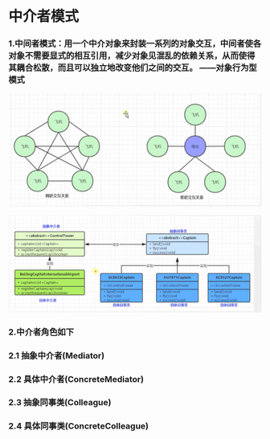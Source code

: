 # 中介者模式

### 1.中间者模式：用一个中介对象来封装一系列的对象交互，中间者使各对象不需要显式的相互引用，减少对象见混乱的依赖关系，从而使得其耦合松散，而且可以独立地改变他们之间的交互。 ——对象行为型模式


![img.png](img.png)

![img_1.png](img_1.png)

### 2.中介者角色如下

### 2.1 抽象中介者(Mediator)

### 2.2 具体中介者(ConcreteMediator)

### 2.3 抽象同事类(Colleague)

### 2.4 具体同事类(ConcreteColleague)